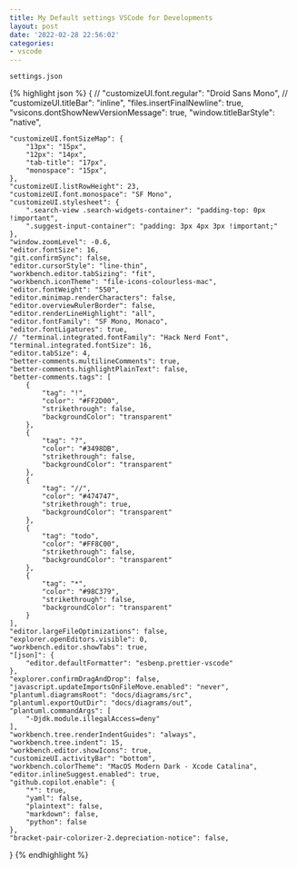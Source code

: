 ```yaml
---
title: My Default settings VSCode for Developments
layout: post
date: '2022-02-28 22:56:02'
categories:
- vscode
---
```


`settings.json`

{% highlight json %}
{
    // "customizeUI.font.regular": "Droid Sans Mono",
    // "customizeUI.titleBar": "inline",
    "files.insertFinalNewline": true,
    "vsicons.dontShowNewVersionMessage": true,
    "window.titleBarStyle": "native",

    "customizeUI.fontSizeMap": {
        "13px": "15px",
        "12px": "14px",
        "tab-title": "17px",
        "monospace": "15px",
    },
    "customizeUI.listRowHeight": 23,
    "customizeUI.font.monospace": "SF Mono",
    "customizeUI.stylesheet": {
        ".search-view .search-widgets-container": "padding-top: 0px !important",
        ".suggest-input-container": "padding: 3px 4px 3px !important;"
    },
    "window.zoomLevel": -0.6,
    "editor.fontSize": 16,
    "git.confirmSync": false,
    "editor.cursorStyle": "line-thin",
    "workbench.editor.tabSizing": "fit",
    "workbench.iconTheme": "file-icons-colourless-mac",
    "editor.fontWeight": "550",
    "editor.minimap.renderCharacters": false,
    "editor.overviewRulerBorder": false,
    "editor.renderLineHighlight": "all",
    "editor.fontFamily": "SF Mono, Monaco",
    "editor.fontLigatures": true,
    // "terminal.integrated.fontFamily": "Hack Nerd Font",
    "terminal.integrated.fontSize": 16,
    "editor.tabSize": 4,
    "better-comments.multilineComments": true,
    "better-comments.highlightPlainText": false,
    "better-comments.tags": [
        {
            "tag": "!",
            "color": "#FF2D00",
            "strikethrough": false,
            "backgroundColor": "transparent"
        },
        {
            "tag": "?",
            "color": "#3498DB",
            "strikethrough": false,
            "backgroundColor": "transparent"
        },
        {
            "tag": "//",
            "color": "#474747",
            "strikethrough": true,
            "backgroundColor": "transparent"
        },
        {
            "tag": "todo",
            "color": "#FF8C00",
            "strikethrough": false,
            "backgroundColor": "transparent"
        },
        {
            "tag": "*",
            "color": "#98C379",
            "strikethrough": false,
            "backgroundColor": "transparent"
        }
    ],
    "editor.largeFileOptimizations": false,
    "explorer.openEditors.visible": 0,
    "workbench.editor.showTabs": true,
    "[json]": {
        "editor.defaultFormatter": "esbenp.prettier-vscode"
    },
    "explorer.confirmDragAndDrop": false,
    "javascript.updateImportsOnFileMove.enabled": "never",
    "plantuml.diagramsRoot": "docs/diagrams/src",
    "plantuml.exportOutDir": "docs/diagrams/out",
    "plantuml.commandArgs": [
        "-Djdk.module.illegalAccess=deny"
    ],
    "workbench.tree.renderIndentGuides": "always",
    "workbench.tree.indent": 15,
    "workbench.editor.showIcons": true,
    "customizeUI.activityBar": "bottom",
    "workbench.colorTheme": "MacOS Modern Dark - Xcode Catalina",
    "editor.inlineSuggest.enabled": true,
    "github.copilot.enable": {
        "*": true,
        "yaml": false,
        "plaintext": false,
        "markdown": false,
        "python": false
    },
    "bracket-pair-colorizer-2.depreciation-notice": false,
}
{% endhighlight %}
